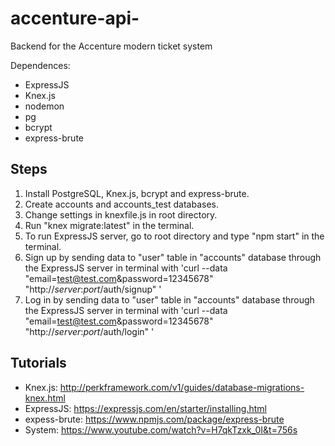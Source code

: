 # accenture-api-
Backend for the Accenture modern ticket system 

Dependences:
- ExpressJS
- Knex.js
- nodemon
- pg
- bcrypt
- express-brute

## Steps
1) Install PostgreSQL, Knex.js, bcrypt and express-brute.
2) Create accounts and accounts_test databases.
3) Change settings in knexfile.js in root directory.
3) Run "knex migrate:latest" in the terminal.
4) To run ExpressJS server, go to root directory and type "npm start" in the terminal.
5) Sign up by sending data to "user" table in "accounts" database through the ExpressJS server in terminal with 'curl --data "email=test@test.com&password=12345678" "http://*server*:*port*/auth/signup" '
6) Log in by sending data to "user" table in "accounts" database through the ExpressJS server in terminal with 'curl --data "email=test@test.com&password=12345678" "http://*server*:*port*/auth/login" '

## Tutorials
- Knex.js: http://perkframework.com/v1/guides/database-migrations-knex.html
- ExpressJS: https://expressjs.com/en/starter/installing.html
- expess-brute: https://www.npmjs.com/package/express-brute
- System: https://www.youtube.com/watch?v=H7qkTzxk_0I&t=756s
